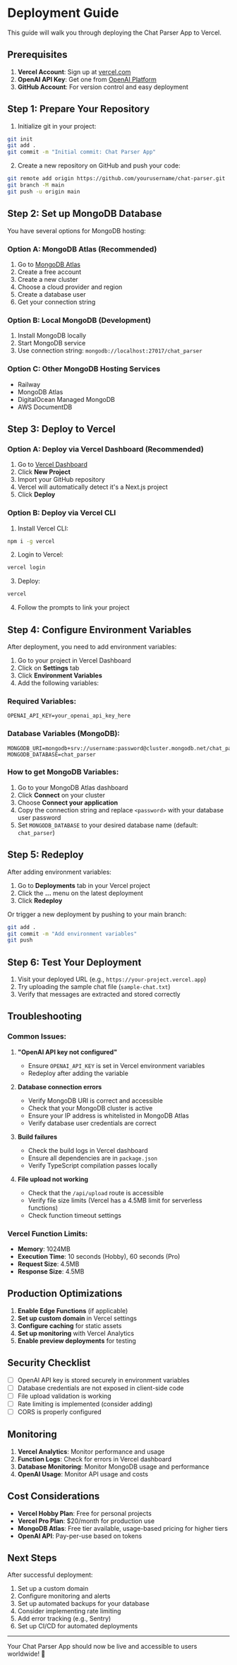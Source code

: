 # Deployment Guide

This guide will walk you through deploying the Chat Parser App to Vercel.

## Prerequisites

1. **Vercel Account**: Sign up at [vercel.com](https://vercel.com)
2. **OpenAI API Key**: Get one from [OpenAI Platform](https://platform.openai.com/api-keys)
3. **GitHub Account**: For version control and easy deployment

## Step 1: Prepare Your Repository

1. Initialize git in your project:
```bash
git init
git add .
git commit -m "Initial commit: Chat Parser App"
```

2. Create a new repository on GitHub and push your code:
```bash
git remote add origin https://github.com/yourusername/chat-parser.git
git branch -M main
git push -u origin main
```

## Step 2: Set up MongoDB Database

You have several options for MongoDB hosting:

### Option A: MongoDB Atlas (Recommended)
1. Go to [MongoDB Atlas](https://www.mongodb.com/atlas)
2. Create a free account
3. Create a new cluster
4. Choose a cloud provider and region
5. Create a database user
6. Get your connection string

### Option B: Local MongoDB (Development)
1. Install MongoDB locally
2. Start MongoDB service
3. Use connection string: `mongodb://localhost:27017/chat_parser`

### Option C: Other MongoDB Hosting Services
- Railway
- MongoDB Atlas
- DigitalOcean Managed MongoDB
- AWS DocumentDB

## Step 3: Deploy to Vercel

### Option A: Deploy via Vercel Dashboard (Recommended)

1. Go to [Vercel Dashboard](https://vercel.com/dashboard)
2. Click **New Project**
3. Import your GitHub repository
4. Vercel will automatically detect it's a Next.js project
5. Click **Deploy**

### Option B: Deploy via Vercel CLI

1. Install Vercel CLI:
```bash
npm i -g vercel
```

2. Login to Vercel:
```bash
vercel login
```

3. Deploy:
```bash
vercel
```

4. Follow the prompts to link your project

## Step 4: Configure Environment Variables

After deployment, you need to add environment variables:

1. Go to your project in Vercel Dashboard
2. Click on **Settings** tab
3. Click **Environment Variables**
4. Add the following variables:

### Required Variables:

```
OPENAI_API_KEY=your_openai_api_key_here
```

### Database Variables (MongoDB):

```
MONGODB_URI=mongodb+srv://username:password@cluster.mongodb.net/chat_parser
MONGODB_DATABASE=chat_parser
```

### How to get MongoDB Variables:

1. Go to your MongoDB Atlas dashboard
2. Click **Connect** on your cluster
3. Choose **Connect your application**
4. Copy the connection string and replace `<password>` with your database user password
5. Set `MONGODB_DATABASE` to your desired database name (default: `chat_parser`)

## Step 5: Redeploy

After adding environment variables:

1. Go to **Deployments** tab in your Vercel project
2. Click the **...** menu on the latest deployment
3. Click **Redeploy**

Or trigger a new deployment by pushing to your main branch:
```bash
git add .
git commit -m "Add environment variables"
git push
```

## Step 6: Test Your Deployment

1. Visit your deployed URL (e.g., `https://your-project.vercel.app`)
2. Try uploading the sample chat file (`sample-chat.txt`)
3. Verify that messages are extracted and stored correctly

## Troubleshooting

### Common Issues:

1. **"OpenAI API key not configured"**
   - Ensure `OPENAI_API_KEY` is set in Vercel environment variables
   - Redeploy after adding the variable

2. **Database connection errors**
   - Verify MongoDB URI is correct and accessible
   - Check that your MongoDB cluster is active
   - Ensure your IP address is whitelisted in MongoDB Atlas
   - Verify database user credentials are correct

3. **Build failures**
   - Check the build logs in Vercel dashboard
   - Ensure all dependencies are in `package.json`
   - Verify TypeScript compilation passes locally

4. **File upload not working**
   - Check that the `/api/upload` route is accessible
   - Verify file size limits (Vercel has a 4.5MB limit for serverless functions)
   - Check function timeout settings

### Vercel Function Limits:

- **Memory**: 1024MB
- **Execution Time**: 10 seconds (Hobby), 60 seconds (Pro)
- **Request Size**: 4.5MB
- **Response Size**: 4.5MB

## Production Optimizations

1. **Enable Edge Functions** (if applicable)
2. **Set up custom domain** in Vercel settings
3. **Configure caching** for static assets
4. **Set up monitoring** with Vercel Analytics
5. **Enable preview deployments** for testing

## Security Checklist

- [ ] OpenAI API key is stored securely in environment variables
- [ ] Database credentials are not exposed in client-side code
- [ ] File upload validation is working
- [ ] Rate limiting is implemented (consider adding)
- [ ] CORS is properly configured

## Monitoring

1. **Vercel Analytics**: Monitor performance and usage
2. **Function Logs**: Check for errors in Vercel dashboard
3. **Database Monitoring**: Monitor MongoDB usage and performance
4. **OpenAI Usage**: Monitor API usage and costs

## Cost Considerations

- **Vercel Hobby Plan**: Free for personal projects
- **Vercel Pro Plan**: $20/month for production use
- **MongoDB Atlas**: Free tier available, usage-based pricing for higher tiers
- **OpenAI API**: Pay-per-use based on tokens

## Next Steps

After successful deployment:

1. Set up a custom domain
2. Configure monitoring and alerts
3. Set up automated backups for your database
4. Consider implementing rate limiting
5. Add error tracking (e.g., Sentry)
6. Set up CI/CD for automated deployments

---

Your Chat Parser App should now be live and accessible to users worldwide! 🚀
